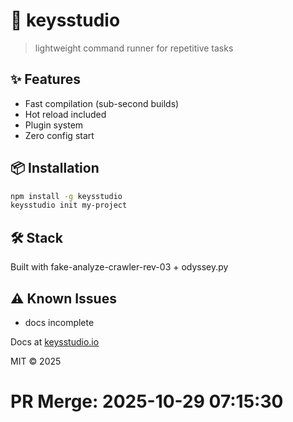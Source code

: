# 🚀 keysstudio

> lightweight command runner for repetitive tasks

## ✨ Features

- Fast compilation (sub-second builds)
- Hot reload included
- Plugin system
- Zero config start

## 📦 Installation

```bash
npm install -g keysstudio
keysstudio init my-project
```

## 🛠️ Stack

Built with fake-analyze-crawler-rev-03 + odyssey.py

## ⚠️ Known Issues

- docs incomplete

Docs at [keysstudio.io](https://keysstudio.io)

MIT © 2025

# PR Merge: 2025-10-29 07:15:30
